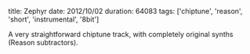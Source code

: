 title: Zephyr
date: 2012/10/02
duration: 64083
tags: ['chiptune', 'reason', 'short', 'instrumental', '8bit']

A very straightforward chiptune track, with completely original synths (Reason subtractors).
